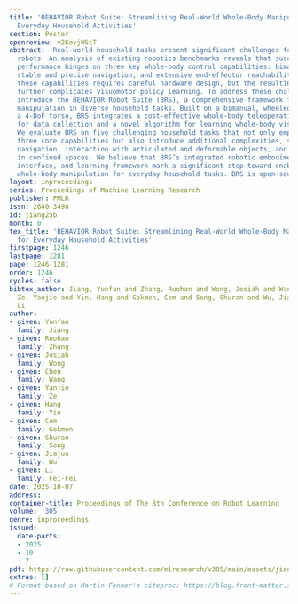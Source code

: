 ```yaml
---
title: 'BEHAVIOR Robot Suite: Streamlining Real-World Whole-Body Manipulation for
  Everyday Household Activities'
section: Poster
openreview: v2KevjWScT
abstract: 'Real-world household tasks present significant challenges for mobile manipulation
  robots. An analysis of existing robotics benchmarks reveals that successful task
  performance hinges on three key whole-body control capabilities: bimanual coordination,
  stable and precise navigation, and extensive end-effector reachability. Achieving
  these capabilities requires careful hardware design, but the resulting system complexity
  further complicates visuomotor policy learning. To address these challenges, we
  introduce the BEHAVIOR Robot Suite (BRS), a comprehensive framework for whole-body
  manipulation in diverse household tasks. Built on a bimanual, wheeled robot with
  a 4-DoF torso, BRS integrates a cost-effective whole-body teleoperation interface
  for data collection and a novel algorithm for learning whole-body visuomotor policies.
  We evaluate BRS on five challenging household tasks that not only emphasize the
  three core capabilities but also introduce additional complexities, such as long-range
  navigation, interaction with articulated and deformable objects, and manipulation
  in confined spaces. We believe that BRS’s integrated robotic embodiment, data collection
  interface, and learning framework mark a significant step toward enabling real-world
  whole-body manipulation for everyday household tasks. BRS is open-sourced at https://behavior-robot-suite.github.io/.'
layout: inproceedings
series: Proceedings of Machine Learning Research
publisher: PMLR
issn: 2640-3498
id: jiang25b
month: 0
tex_title: 'BEHAVIOR Robot Suite: Streamlining Real-World Whole-Body Manipulation
  for Everyday Household Activities'
firstpage: 1246
lastpage: 1281
page: 1246-1281
order: 1246
cycles: false
bibtex_author: Jiang, Yunfan and Zhang, Ruohan and Wong, Josiah and Wang, Chen and
  Ze, Yanjie and Yin, Hang and Gokmen, Cem and Song, Shuran and Wu, Jiajun and Fei-Fei,
  Li
author:
- given: Yunfan
  family: Jiang
- given: Ruohan
  family: Zhang
- given: Josiah
  family: Wong
- given: Chen
  family: Wang
- given: Yanjie
  family: Ze
- given: Hang
  family: Yin
- given: Cem
  family: Gokmen
- given: Shuran
  family: Song
- given: Jiajun
  family: Wu
- given: Li
  family: Fei-Fei
date: 2025-10-07
address:
container-title: Proceedings of The 8th Conference on Robot Learning
volume: '305'
genre: inproceedings
issued:
  date-parts:
  - 2025
  - 10
  - 7
pdf: https://raw.githubusercontent.com/mlresearch/v305/main/assets/jiang25b/jiang25b.pdf
extras: []
# Format based on Martin Fenner's citeproc: https://blog.front-matter.io/posts/citeproc-yaml-for-bibliographies/
---
```


